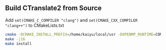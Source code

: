 
## Build CTranslate2 from Source

Add `set(CMAKE_C_COMPILER "clang")` and `set(CMAKE_CXX_COMPILER "clang++")` to CMakeLists.txt
```bash
cmake -DCMAKE_INSTALL_PREFIX=/home/kaiyu/local/usr -DOPENMP_RUNTIME=COMP -DWITH_CUDA=ON -DWITH_CUDNN=ON -DWITH_DNNL=ON -DWITH_OPENBLAS=ON ..
make -j16
make install
```